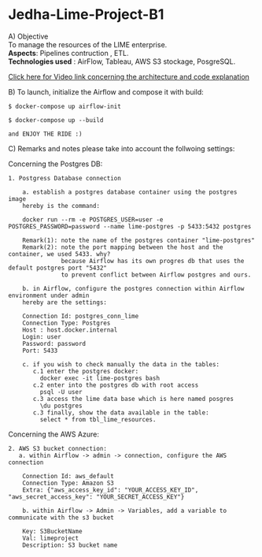 # Jedha-Lime-Project-B1

A) Objective 
<br>
To manage the resources of the LIME enterprise. <br>
<b>Aspects</b>: Pipelines contruction , ETL.  <br>
<b>Technologies used</b> : AirFlow, Tableau, AWS S3 stockage, PosgreSQL. <br>

<a href="https://share.vidyard.com/watch/wfWSABNAvz336eZqVAuWY9?">Click here for Video link concerning the architecture and code explanation</a>

B) To launch, initialize the Airflow and compose it with build:

    $ docker-compose up airflow-init

    $ docker-compose up --build

    and ENJOY THE RIDE :)

C) Remarks and notes
please take into account the follwoing settings:

Concerning the Postgres DB:

    1. Postgress Database connection
    
        a. establish a postgres database container using the postgres image
        hereby is the command:
        
        docker run --rm -e POSTGRES_USER=user -e POSTGRES_PASSWORD=password --name lime-postgres -p 5433:5432 postgres

        Remark(1): note the name of the postgres container "lime-postgres"
        Remark(2): note the port mapping between the host and the container, we used 5433. why? 
                   because Airflow has its own progres db that uses the default postgres port "5432"
                   to prevent conflict between Airflow postgres and ours.

        b. in Airflow, configure the postgres connection within Airflow environment under admin
        hereby are the settings:

        Connection Id: postgres_conn_lime
        Connection Type: Postgres
        Host : host.docker.internal
        Login: user
        Password: password
        Port: 5433

        c. if you wish to check manually the data in the tables:
           c.1 enter the postgres docker:
             docker exec -it lime-postgres bash
           c.2 enter into the postgres db with root access
             psql -U user
           c.3 access the lime data base which is here named posgres
             \du postgres
           c.3 finally, show the data available in the table:
             select * from tbl_lime_resources.

Concerning the AWS Azure:


    2. AWS S3 bucket connection:
       a. within Airflow -> admin -> connection, configure the AWS connection

        Connection Id: aws_default
        Connection Type: Amazon S3
        Extra: {"aws_access_key_id": "YOUR_ACCESS_KEY_ID", "aws_secret_access_key": "YOUR_SECRET_ACCESS_KEY"}

        b. within Airflow -> Admin -> Variables, add a variable to communicate with the s3 bucket

        Key: S3BucketName
        Val: limeproject
        Description: S3 bucket name



       


